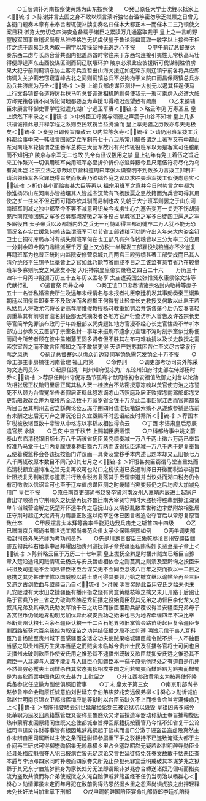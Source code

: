 <!-- { "loadSidebar": true } -->
　　○壬辰调补河南按察使黄炜为山东按察使　　○癸巳原任大学士沈鲤以抵家上＜锍-釒＞陈谢并言去国之身不敢以烦言渎听独忆昔滥竽密勿承乏拟票之日曾见各衙门题奏本章有未奉旨者辄便补牍复奏名曰催本大都正本一而催本二三乃顿使文案日积  御览太劳切念四海安危备载于诸臣之累牍万几通塞取裁于  皇上之一言朝野望殷军国事重稽迟尚有丛脞停格岂无忧虞伏望于鲁论尧曰篇取一敏字以上接帝王相传之统于周易卦爻内取一需字以常操圣神无逸之心不报
　　○甲午蓟辽总督蹇达奏东西二虏与长昂合营共图内犯盖昂酋时常往来于东西勾连接引夷性无常秋高马壮得便即逞声东击西狡谋叵测而蓟辽联壤环护  陵京必须此应彼援斯可伐谋制胜倘虏果大犯宁前则蓟镇东协主客将兵宜暂出山海关援辽如犯滦东则辽镇宁前各将兵应即饬调入关护蓟若窃窥喜峰古北之间则蓟镇总兵不必拘拘于义院口而昌保两镇总兵亦励兵共济庶为万全＜锍-釒＞奏  上谕兵部虏谋叵测非一大创无以遏其狂逞便马上行文各镇督令道将厉兵抹马听总督调遣相机防剿务使我无一瑕可乘虏入必遭大衄方称完策各镇不问所犯何地都要互为声援毋得稽迟观望致有疏虞
　　○乙未纳辅臣朱赓言释御史曹学程狱遣充湖广宁远卫军赓＜锍-釒＞略云昨见  万寿圣旦  皇上涣然下审录之＜锍-釒＞中外臣工呼嵩与颂德之声震于山谷不知增  皇上几多洪福诚推此恩并释学程之系则臣民欢祝当益腾涌而  皇上享无疆之历数亦与天无极矣＜锍-釒＞奏翌日即传旨降赦云
○内监陈永寿＜锍-釒＞请仍用班军拨工兵科都给事中宋一韩驳言国家定立军制有七十八卫所常川操备谓之土著军又有中都山东河南班军轮操谓之更番军总称三大营军故凡有兴作辄役班军以为是客寓可任朘削而不知拥护  陵京与京军无二也故  先帝有径议拨用之禁  皇上初年有免工着伍之旨近来工作繁兴一切俱用班军矣用班军必至折价折价必滋弊薮今且尺籍伍符将尽化为乌有矣此岂  祖宗立法之意哉顷京营科道周曰庠张大谟查明不到数多力言拨工非制并请治领班军各官罪既得旨矣而永寿乃欲绌外庭之议以求胜夫班军拨工似便虑患实＜锍-釒＞折价甚小而贻害甚大臣等再以  祖宗用班军之意并今日时势言之中都为徐淮扬沛山东河南亦皆接壤其人皆雄杰沉鸷有飞扬跋扈之思故籍而为兵皆可得其用使之岁一往来不但近而可籍亦欲其驯而易制也故  先朝于大宁班军则罢之于山东河南班军则减之独中都至今不罢不减意可识矣今戎虏生心九塞告变万一关吏不饬胡骑充斥南京师团练之军多召募都城游徼之军多役占皇城宿卫之军多白徒四卫扈从之军多厮役自  天子亲兵以及都城内外之兵无一可恃即得三都司徤卒二万人犹不能无恐而况名存实亡缓急何赖该监谓班军可以节省工部钱粮可以防守出入年来大内盗金钉卫士亡铜符库局亦时有损失则班军何在也工部凡有兴作钱粮皆以三分为率二分应用一分剩余即今殿门鼎建派至千万  皇上又分税一半解发工部雇役钱粮当亦不少岂复再籍班军为也昔正统时内监阮安修营京城九门两宫三殿劳绩甚著工部受成而已其人清介绝俗平生锡予丝毫皆上之官如此乃能节省而成不日之工该监有意节省乃在较量班军多寡则阮安之风邈矣不报
大明神宗显皇帝实录卷之四百二十六
　　万历三十四年十月丙申朔颁万历三十五年历以孟冬享  太庙遣英国公张惟贤永康侯徐文炜等代献行礼
　　○遣官祭  司井之神
　　○秦王谊□□忠奏请诸宗名封内敬樽等庶子五十一名皆私婚滥妾所生及远年未经请名与未报者礼臣李廷机发其事劾奏秦王谩欺朝廷以图侥幸即秦王不及致详而各府郡王何得有此轻举长史教授又何敢以此启王若从姑息人将效尤乞将长史高荐廖惟俊教授杨可教重加罚治并饬各藩今后仍妄奏者轻罚重革其有前项冒滥名封臣部无凭摘发者各地方官严行查访听人首告及许各宗长史等官简举免罪该布政司于年终报部以凭类题如地方官漫不经心长史官怙终不举听本部访出参奏又云臣部于宗室名封一事年来振刷不遗余力查理不淹时刻宗室似觉称便而间今所苦者顾在彼中盖诸藩王固多贤者但不胜其左布刁难勒掯以及长史教授之需索宗室苦之而不敢言臣部知之而不敢禁更得  天语严饬苏其困苦仁至义尽古棠隶行苇之风也
　　○蓟辽总督蹇达以虏众近边窥伺军饷急需乞发饷金十万不报
　　○命工部主事房楠往河南营建  福王府第
　　○命停刑
　　○调吏部考功司员外陈采为文选司员外
　　○起原任湖广荆州知府倪冻为广东琼州知府时吏部左侍郎杨时乔＜锍-釒＞荐原任荆州守倪冻品节孤骞才猷周练初令安福值故御史刘台以论劾故相张居正杖黜归里居正属其私人贺一桂摭台不法密授意冻啖以羙官使穷治之冻誓死不从顾为台雪冤坐告者罪居正繇此怒冻谪冻山西照磨及居正败擢冻南驾部郎冻又更新船政改佥差为雇役所全活数十万家岁省金钱十万余此二事臣家江西而官南都皆所目击至其荆州去官之繇舆论佥云冻守荆四月值淮抚褚鈇索贿不从遂致参禠是冻前有未酬之忠后无可弃之罪沉沦日久宜亟赐环时恩诏起废时乔所＜锍-釒＞荐国本矿税被放诸臣数十辈皆从中格冻以事繇故相独得俞云
　　○丁酉  孝洁肃皇后忌辰遣官祭  永陵
　　○己亥  中宫千秋节  上赐辅臣赓酒馔
　　○户科都给事中姚文蔚奏山东临清税银旧额七万八千两该省抚臣黄克缵奏减一万八千两止徵六万两已奉旨特准乃马堂于七月内复朦胧奏称旧额六万两而该省抚臣遽减一万八千两于是复奉旨云便着税监移会各该抚按衙门详议画一具奏及堂移手本内述已题本却又云旧额七万八千两辄改原本数目不同乃知其七月之＜锍-釒＞奸诳甚矣臣窃谓马堂当重处而临清税额宜遵特准之旨无复再议可也湖口之税该道已委通判择日开徵而税监李道百计阻挠复另刊船票与道票并行致令税务复落其手臣谓李道并当议处而湖口税务仍令有司徵收以信诏旨可也至于辽左值虏谋叵测之时畿辅当灾变频仍之后均应大加减免用广  皇仁不报
　　○原任南京吏部尚书赵贤卒贤河南汝州人嘉靖丙辰进士起家户曹出守顺德再守荆州久之抚楚再抚齐鲁迁南大宰贤守荆时大盗杨得胜辈剽掠江湖贤单车诣贼营谕解之抚楚歼怀远牛角之寇抚山东又靖妖乱数辈世称边才然附故相张居正守荆时起辽大狱贤有力焉居正败遂以南宰乞休已因言者追讼夺官后以覃恩复原官致仕卒
　　○甲辰摆言太本拜等酋率千骁犯边我兵击走之斩首四十四级
　　○乙巳赠南京兵部尚书周世选工部尚书范仑俱太子少保赐祭葬如例
　　○丙午调吏部验封司员外朱光祚为考功司员外
　　○先是川湖贵督臣王象乾参论贵州安疆臣讎害五旬兵科右给事中吕邦耀因劾贵州巡抚郭子章受疆臣私贿纵奸长恶至是子章上＜锍-釒＞陈辩略云臣于万历二十七年蒙  皇上拔抚全黔是时播州贼龙已叛臣自豫章入楚沿途讯问贼情辄云杨氏与安氏唇齿相依合之则蔓离之则溃及至黔询之按臣宋兴祖及司道无不佥同已督臣枢臣合谋又无不佥同臣念彼八百年之交而欲以一二日之恩携之其势甚难惟怵以国威啖以爵土或可得其要领乃始之檄文继以谕帖至再至三臣又遗之古剑歃血与盟疆臣乃自＜锍-釒＞讨贼  明旨奖励此臣用安氏之始未也未几安陇澄有大水田之捷疆臣有播州衙之烧有尚意黄继枝等之擒又未几开路于后囤让路于官兵乃合三省之力破海龙醢逆龙征播之役始竟臣叙其兄弟之功督臣李化龙又总叙其兄弟及其母凤氏助发军饷千石之功已而按臣覆勘兵部覆议得旨安疆臣兄弟母子各赏银币仍候地界勘明另加优异此叙安氏功之始末也已为地界牵缠四年不决比奉  圣断贵州认粮七百余石疆臣认粮一千二百石地界照旧掌管会路苗纷起臣复令疆臣专剿西路斩获六百余级始为叙征苗之功并结征播之局不过仰遵  明旨示信于夷人耳科臣乃言杨贼至贵州城下臣感疆臣全活之功夫使贼果临城疆臣能令贼不杀一人不独臣当感之即贵州百万生灵亦当感之而贼实未临城今贵州士民及征播各官将士可问也且夫播州未破则欲臣作使安氏用之惟恐其不速播州既破又欲臣裁抑安氏远之惟恐其不疏臣一人耳即与人盟不能复与人讎臣心知疆臣本一孺子原无他肠处之有道自是爪牙不然兽穷必攫夫土司讎杀自其常态夷狄相攻中国之利若蜀夷而讎黔黔为黔夷而讎蜀是为夷狄而罢中国也因求去甚力  上慰留之
　　○升江西参政黄承玄为按察使怀隆兵备参议任应徵为副使俱照旧管事
　　○丁未  皇太子第三女
　　○南京刑部尚书赵参鲁奉命会鞫原任诚意伯刘世延东宁伯弟焦梦兆安远侯弟柳＜棥心＞勋忻诚伯弟赵世明南京锦衣卫都指挥梅应魁等狱时以台臣员缺久不上而参鲁会当考满候命乃上＜锍-釒＞预陈指要略云刘世延屡经论劾三被诏狱初以诋毁  皇祖凶恶多端免死革职为民发回原籍覊管既又妄称星象惑众又诈旨擅造军器动称勤王奉旨捕鞫旋因热审蒙宥发回原籍闲住既又恋住都城奉旨押回原籍抚按覊管乃今恬不知省复干公论据司审逞势诈财等事皆有根因焦梦兆祸起于谈棋而言□分激于诬盗虽盗虚殴真然主仆未辨自臣司属断以主使之条而廷尉详参屡重下手之驳相持不已遂致淹延大都于主仆间再三研求可得柳懋勋招集无赖暴横乡里占仓塞路昭然无疑若赵世明醉辱勋臣业经县处梅应魁强夺人犯已报病亡皆无足深论又言世延徒恃免死券文故敢于怙恶臣查本爵与李汤邓四家同时补袭而四家券文所免止杂犯死罪宜垂明戒破其本谋梦兆之狱繇于其兄东宁伯焦梦熊身为家长处分无法即谓殴非梦兆亦合縳送诸奴乃偏听而指奕流为盗致共愤而称介弟使威狱之久淹自贻伊戚梦熊虽经革任仍当罚治以畅群心＜棥心＞勋情罪虽未定而年月犯在赦前例得沾恩然据乡里之怨声尚惧虎狼之出押轻释未免长奸法当加重章下刑部
　　○戊申赐朝鲜国陪臣宴命礼部侍郎李廷机陪待

